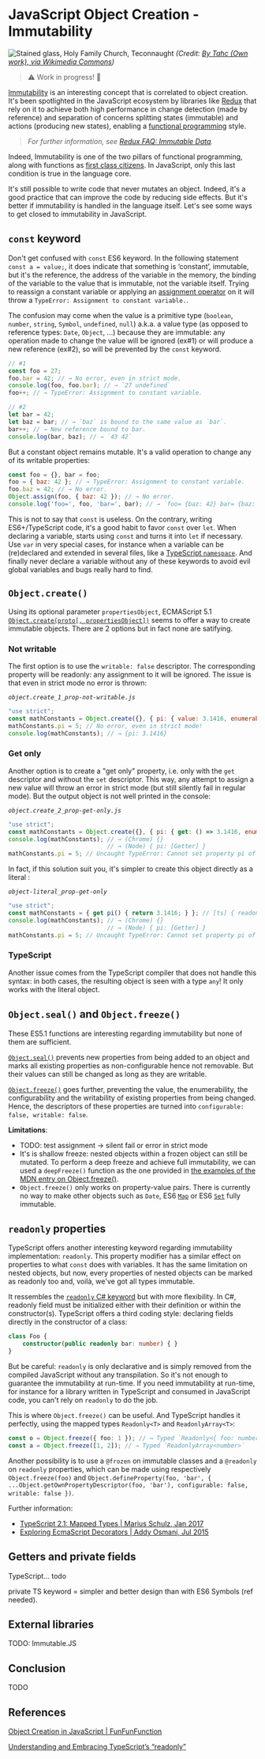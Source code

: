 # JavaScript Object Creation - Immutability

![Stained glass, Holy Family Church, Teconnaught](img/immutable.jpg)
_(Credit: [By Tahc (Own work), via Wikimedia Commons](https://commons.wikimedia.org/wiki/File:Stained_glass,_Holy_Family_Church,_Teconnaught,_September_2010_crop.jpg))_

> ⚠️ Work in progress! 🚧

<!--
TODO:
- https://vsavkin.com/immutability-vs-encapsulation-90549ab74487

-->

[Immutability](https://en.wikipedia.org/wiki/Immutable_object) is an interesting concept that is correlated to object creation. It's been spotlighted in the JavaScript ecosystem by libraries like [Redux](http://redux.js.org) that rely on it to achieve both high performance in change detection (made by reference) and separation of concerns splitting states (immutable) and actions (producing new states), enabling a [functional programming](https://en.wikipedia.org/wiki/Functional_programming) style.

> _For further information, see [Redux FAQ: Immutable Data](http://redux.js.org/docs/faq/ImmutableData.html)._

Indeed, Immutability is one of the two pillars of functional programming, along with functions as [first class citizens](https://en.wikipedia.org/wiki/First-class_citizen). In JavaScript, only this last condition is true in the language core. 

It's still possible to write code that never mutates an object. Indeed, it's a good practice that can improve the code by reducing side effects. But it's better if immutability is handled in the language itself. Let's see some ways to get closed to immutability in JavaScript.

## `const` keyword

Don't get confused with `const` ES6 keyword. In the following statement `const a = value;`, it does indicate that something is ‘constant’, immutable, but it's the reference, the address of the variable in the memory, the binding of the variable to the value that is immutable, not the variable itself. Trying to reassign a constant variable or applying an [assignment operator](https://tc39.github.io/ecma262/#sec-assignment-operators) on it will throw a `TypeError: Assignment to constant variable.`.

The confusion may come when the value is a primitive type (`boolean`, `number`, `string`, `Symbol`, `undefined`, `null`)  a.k.a. a value type (as opposed to reference types: `Date`, `Object`, ...) because they are immutable: any operation made to change the value will be ignored (ex#1) or will produce a new reference (ex#2), so will be prevented by the `const` keyword.

```js
// #1
const foo = 27;
foo.bar = 42; // → No error, even in strict mode.
console.log(foo, foo.bar); // → `27 undefined`
foo++; // → TypeError: Assignment to constant variable.

// #2
let bar = 42;
let baz = bar; // → `baz` is bound to the same value as `bar`.
bar++; // → New reference bound to bar.
console.log(bar, baz); // → `43 42`
```

But a constant object remains mutable. It's a valid operation to change any of its writable properties:

```js
const foo = {}, bar = foo;
foo = { baz: 42 }; // → TypeError: Assignment to constant variable.
foo.baz = 42; // → No error.
Object.assign(foo, { baz: 42 }); // → No error.
console.log('foo=', foo, 'bar=', bar); // → `foo= {baz: 42} bar= {baz: 42}`
```

This is not to say that `const` is useless. On the contrary, writing ES6+/TypeScript code, it's a good habit to favor `const` over `let`. When declaring a variable, starts using `const` and turns it into `let` if necessary. Use `var` in very special cases, for instance when a variable can be (re)declared and extended in several files, like a [TypeScript `namespace`](http://www.typescriptlang.org/play/#src=namespace%20Foo%20%7B%0D%0A%20%20%20%20export%20const%20bar%20%3D%205%3B%0D%0A%7D). And finally never declare a variable without any of these keywords to avoid evil global variables and bugs really hard to find.

## `Object.create()`

Using its optional parameter `propertiesObject`, ECMAScript 5.1 [`Object.create(proto[, propertiesObject])`](https://developer.mozilla.org/en-US/docs/Web/JavaScript/Reference/Global_Objects/Object/create) seems to offer a way to create immutable objects. There are 2 options but in fact none are satifying.

### Not writable

The first option is to use the `writable: false` descriptor. The corresponding property will be readonly: any assignment to it will be ignored. The issue is that even in strict mode no error is thrown:

_`object.create_1_prop-not-writable.js`_

```js
"use strict";
const mathConstants = Object.create({}, { pi: { value: 3.1416, enumerable: true, writable: false } }); // [ts] Type `any`!
mathConstants.pi = 5; // No error, even in strict mode!
console.log(mathConstants); // → {pi: 3.1416}
```

### Get only

Another option is to create a "get only" property, i.e. only with the `get` descriptor and without the `set` descriptor. This way, any attempt to assign a new value will throw an error in strict mode (but still silently fail in regular mode). But the output object is not well printed in the console:

_`object.create_2_prop-get-only.js`_

```js
"use strict";
const mathConstants = Object.create({}, { pi: { get: () => 3.1416, enumerable: true } }); // [ts] Type `any`!
console.log(mathConstants); // → (Chrome) {}
                            // → (Node) { pi: [Getter] }
mathConstants.pi = 5; // Uncaught TypeError: Cannot set property pi of #<Object> which has only a getter
```

In fact, if this solution suit you, it's simpler to create this object directly as a literal :

_`object-literal_prop-get-only`_

```js
"use strict";
const mathConstants = { get pi() { return 3.1416; } }; // [ts] { readonly pi: number; }
console.log(mathConstants); // → (Chrome) {}
                            // → (Node) { pi: [Getter] }
mathConstants.pi = 5; // Uncaught TypeError: Cannot set property pi of #<Object> which has only a getter
```

### TypeScript

Another issue comes from the TypeScript compiler that does not handle this syntax: in both cases, the resulting object is seen with a type `any`! It only works with the literal object.

## `Object.seal()` and `Object.freeze()`

These ES5.1 functions are interesting regarding immutability but none of them are sufficient.

[`Object.seal()`](https://developer.mozilla.org/en-US/docs/Web/JavaScript/Reference/Global_Objects/Object/seal) prevents new properties from being added to an object and marks all existing properties as non-configurable hence not removable. But their values can still be changed as long as they are writable.

[`Object.freeze()`](https://developer.mozilla.org/en-US/docs/Web/JavaScript/Reference/Global_Objects/Object/freeze) goes further, preventing the value, the enumerability, the configurability and the writability of existing properties from being changed. Hence, the descriptors of these properties are turned into `configurable: false, writable: false`.

**Limitations**:

- TODO: test assignment → silent fail or error in strict mode
- It's is shallow freeze: nested objects within a frozen object can still be mutated. To perform a deep freeze and achieve full immutability, we can used a `deepFreeze()` function as the one provided in [the examples of the MDN entry on Object.freeze()](https://developer.mozilla.org/en-US/docs/Web/JavaScript/Reference/Global_Objects/Object/freeze#Examples).
- `Object.freeze()` only works on property-value pairs. There is currently no way to make other objects such as `Date`, ES6 [`Map`](https://developer.mozilla.org/en-US/docs/Web/JavaScript/Reference/Global_Objects/Map) or ES6 [`Set`](https://developer.mozilla.org/en-US/docs/Web/JavaScript/Reference/Global_Objects/Set) fully immutable.

## `readonly` properties

TypeScript offers another interesting keyword regarding immutability implementation: `readonly`. This property modifier has a similar effect on properties to what `const` does with variables. It has the same limitation on nested objects, but now, every properties of nested objects can be marked as readonly too and, voilà, we've got all types immutable.

It ressembles the [`readonly` C# keyword](https://docs.microsoft.com/en-us/dotnet/csharp/language-reference/keywords/readonly) but with more flexibility. In C#, readonly field must be initialized either with their definition or within the constructor(s). TypeScript offers a third coding style: declaring fields directly in the constructor of a class:

```ts
class Foo {
    constructor(public readonly bar: number) { }
}
```

But be careful: `readonly` is only declarative and is simply removed from the compiled JavaScript without any transpilation. So it's not enough to guarantee the immutability at run-time. If you need immutability at run-time, for instance for a library written in TypeScript and consumed in JavaScript code, you can't rely on `readonly` to do the job.

This is where `Object.freeze()` can be useful. And TypeScript handles it perfectly, using the mapped types `Readonly<T>` and `ReadonlyArray<T>`:

```ts
const o = Object.freeze({ foo: 1 }); // → Typed `Readonly<{ foo: number }>`
const a = Object.freeze([1, 2]); // → Typed `ReadonlyArray<number>`
```

Another possibility is to use a `@frozen` on immutable classes and a `@readonly` on `readonly` properties, which can be made using respectively `Object.freeze(foo)` and `Object.defineProperty(foo, 'bar', { ...Object.getOwnPropertyDescriptor(foo, 'bar'), configurable: false, writable: false })`.

Further information:

- [TypeScript 2.1: Mapped Types | Marius Schulz, Jan 2017](https://blog.mariusschulz.com/2017/01/20/typescript-2-1-mapped-types)
- [Exploring EcmaScript Decorators | Addy Osmani, Jul 2015](https://medium.com/google-developers/exploring-es7-decorators-76ecb65fb841)

## Getters and private fields

TypeScript...
todo

private TS keyword = simpler and better design than with ES6 Symbols (ref needed).

## External libraries

TODO: Immutable.JS

## Conclusion

TODO

## References

[Object Creation in JavaScript | FunFunFunction](https://www.youtube.com/watch?v=GhbhD1HR5vk&index=1&list=PL0zVEGEvSaeHBZFy6Q8731rcwk0Gtuxub)

[Understanding and Embracing TypeScript’s “readonly”](https://spin.atomicobject.com/2017/08/14/typescript-readonly-intro/)
